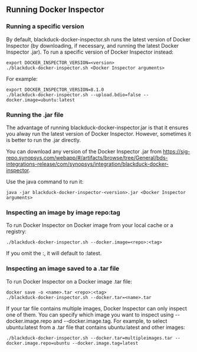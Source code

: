 ## Running Docker Inspector

### Running a specific version

By default, blackduck-docker-inspector.sh runs the latest version of
Docker Inspector (by downloading, if necessary, and running the latest Docker Inspector .jar).
To run a specific version of Docker Inspector instead:

    export DOCKER_INSPECTOR_VERSION=<version>
    ./blackduck-docker-inspector.sh <Docker Inspector arguments>

For example:

    export DOCKER_INSPECTOR_VERSION=8.1.0
    ./blackduck-docker-inspector.sh --upload.bdio=false --docker.image=ubuntu:latest

### Running the .jar file

The advantage of running blackduck-docker-inspector.jar is that it ensures you alway run the latest
version of Docker Inspector. However, sometimes it is better to run the .jar directly.

You can download any version of the Docker Inspector .jar from https://sig-repo.synopsys.com/webapp/#/artifacts/browse/tree/General/bds-integrations-release/com/synopsys/integration/blackduck-docker-inspector.

Use the java command to run it:

    java -jar blackduck-docker-inspector-<version>.jar <Docker Inspector arguments>

### Inspecting an image by image repo:tag

To run Docker Inspector on Docker image from your local cache or a registry:

    ./blackduck-docker-inspector.sh --docker.image=<repo>:<tag>

If you omit the :<tag>, it will default to :latest.

### Inspecting an image saved to a .tar file

To run Docker Inspector on a Docker image .tar file:

    docker save -o <name>.tar <repo>:<tag>
    ./blackduck-docker-inspector.sh --docker.tar=<name>.tar
    
If your tar file contains multiple images, Docker Inspector can only inspect one of them.
You can specify which image you want to inspect using --docker.image.repo and --docker.image.tag. For example, to select ubuntu:latest
from a .tar file that contains ubuntu:latest and other images:

    ./blackduck-docker-inspector.sh --docker.tar=multipleimages.tar --docker.image.repo=ubuntu --docker.image.tag=latest
